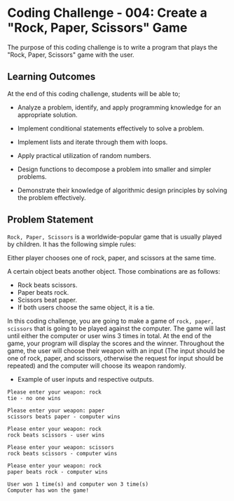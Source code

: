# Coding Challenge - 004: Create a "Rock, Paper, Scissors" Game

The purpose of this coding challenge is to write a program that plays the "Rock, Paper, Scissors" game with the user.

## Learning Outcomes

At the end of this coding challenge, students will be able to;

- Analyze a problem, identify, and apply programming knowledge for an appropriate solution.

- Implement conditional statements effectively to solve a problem.

- Implement lists and iterate through them with loops.

- Apply practical utilization of random numbers.

- Design functions to decompose a problem into smaller and simpler problems.

- Demonstrate their knowledge of algorithmic design principles by solving the problem effectively.

## Problem Statement

`Rock, Paper, Scissors` is a worldwide-popular game that is usually played by children. It has the following simple rules:

Either player chooses one of rock, paper, and scissors at the same time.

A certain object beats another object. Those combinations are as follows:

- Rock beats scissors.
- Paper beats rock.
- Scissors beat paper.
- If both users choose the same object, it is a tie.

In this coding challenge, you are going to make a game of `rock, paper, scissors` that is going to be played against the computer. The game will last until either the computer or user wins 3 times in total. At the end of the game, your program will display the scores and the winner. Throughout the game, the user will choose their weapon with an input (The input should be one of rock, paper, and scissors, otherwise the request for input should be repeated) and the computer will choose its weapon randomly.

- Example of user inputs and respective outputs.

```text
Please enter your weapon: rock
tie - no one wins

Please enter your weapon: paper
scissors beats paper - computer wins

Please enter your weapon: rock
rock beats scissors - user wins

Please enter your weapon: scissors
rock beats scissors - computer wins

Please enter your weapon: rock
paper beats rock - computer wins

User won 1 time(s) and computer won 3 time(s)
Computer has won the game!
```
